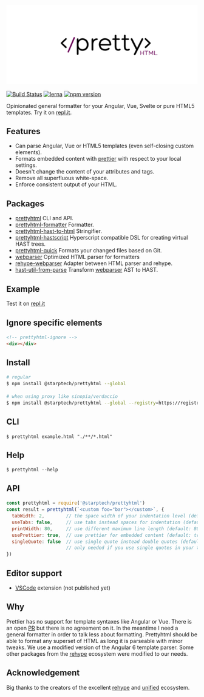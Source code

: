 ![Prettyhtml Banner](/logo.png)

[![Build Status](https://travis-ci.org/Prettyhtml/prettyhtml.svg?branch=master)](https://travis-ci.org/Prettyhtml/prettyhtml)
[![lerna](https://img.shields.io/badge/maintained%20with-lerna-cc00ff.svg)](https://lernajs.io/)
[![npm version](https://badge.fury.io/js/%40starptech%2Fprettyhtml.svg)](https://badge.fury.io/js/%40starptech%2Fprettyhtml)

Opinionated general formatter for your Angular, Vue, Svelte or pure HTML5 templates. Try it on [repl.it](https://repl.it/@StarpTech/PrettyHtml).

## Features

* Can parse Angular, Vue or HTML5 templates (even self-closing custom elements).
* Formats embedded content with [prettier](https://github.com/prettier/prettier) with respect to your local settings.
* Doesn't change the content of your attributes and tags.
* Remove all superfluous white-space.
* Enforce consistent output of your HTML.

## Packages

- [prettyhtml](/packages/prettyhtml) CLI and API.
- [prettyhtml-formatter](/packages/prettyhtml-formatter) Formatter.
- [prettyhtml-hast-to-html](/packages/prettyhtml-hast-to-html) Stringifier.
- [prettyhtml-hastscript](/packages/prettyhtml-hastscript) Hyperscript compatible DSL for creating virtual HAST trees.
- [prettyhtml-quick](/packages/prettyhtml-quick) Formats your changed files based on Git.
- [webparser](/packages/webparser) Optimized HTML parser for formatters
- [rehype-webparser](/packages/rehype-webparser) Adapter between HTML parser and rehype.
- [hast-util-from-parse](/packages/hast-util-from-webparser) Transform [webparser](/packages/webparser) AST to HAST.

## Example
Test it on [repl.it](https://repl.it/@StarpTech/PrettyHtml)

## Ignore specific elements

```html
<!-- prettyhtml-ignore -->
<div></div>
```

## Install

```bash
# regular
$ npm install @starptech/prettyhtml --global

# when using proxy like sinopia/verdaccio
$ npm install @starptech/prettyhtml --global --registry=https://registry.npmjs.org/
```

## CLI

```
$ prettyhtml example.html "./**/*.html"
```

## Help

```
$ prettyhtml --help
```

## API

```js
const prettyhtml = require('@starptech/prettyhtml')
const result = prettyhtml(`<custom foo="bar"></custom>`, {
  tabWidth: 2,        // the space width of your indentation level (default: 2)
  useTabs: false,     // use tabs instead spaces for indentation (default: false)
  printWidth: 80,     // use different maximum line length (default: 80)
  usePrettier: true,  // use prettier for embedded content (default: true)
  singleQuote: false  // use single quote instead double quotes (default: `"`)
                      // only needed if you use single quotes in your templates
})
```

## Editor support

* [VSCode](https://github.com/StarpTech/prettyhtml-vscode) extension (not published yet)

## Why

Prettier has no support for template syntaxes like Angular or Vue. There is an open [PR](https://github.com/prettier/prettier/pull/4753) but there is no agreement on it. In the meantime I need a general formatter in order to talk less about formatting. Prettyhtml should be able to format any superset of HTML as long it is parseable with minor tweaks. We use a modified version of the Angular 6 template parser. Some other packages from the [rehype](https://github.com/rehypejs/rehype) ecosystem were modified to our needs.

## Acknowledgement

Big thanks to the creators of the excellent [rehype](https://github.com/rehypejs/rehype) and [unified](https://github.com/unifiedjs/unified) ecosystem.
